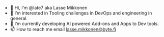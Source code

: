 - 👋 Hi, I’m @late7 aka Lasse Mikkonen
- 👀 I’m interested in Tooling challenges in DevOps and engineering in general.
- 🌱 I’m currently developing AI powered Add-ons and Apps to Dev tools.
- 📫 How to reach me email lasse.mikkonen@byte.fi

